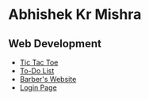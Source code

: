 # Abhishek Kr Mishra 
## Web Development 
* [Tic Tac Toe](https://mishraabhi0123.github.io/web-front/tic-tac-toe/index.html)
* [To-Do List](https://mishraabhi0123.github.io/web-front/to-do-list/index.html)
* [Barber's Website](https://mishraabhi0123.github.io/web-front/barber_website/index.html)
* [Login Page](https://mishraabhi0123.github.io/web-front/login/index.html)
